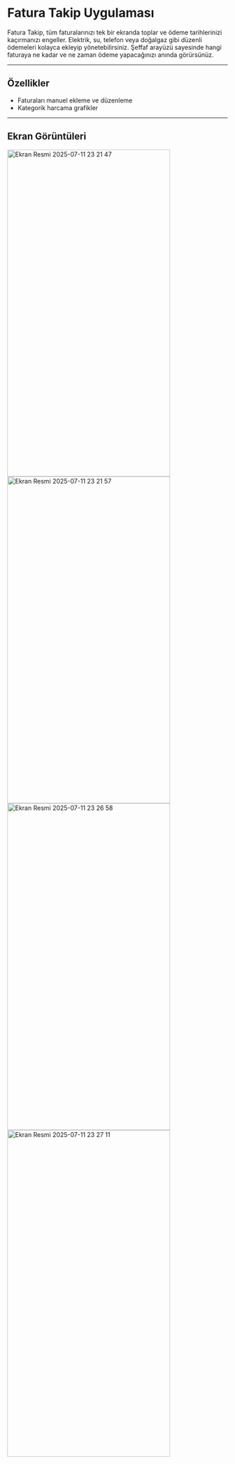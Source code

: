 # Fatura Takip Uygulaması

Fatura Takip, tüm faturalarınızı tek bir ekranda toplar ve ödeme tarihlerinizi kaçırmanızı engeller. Elektrik, su, telefon veya doğalgaz gibi düzenli ödemeleri kolayca ekleyip yönetebilirsiniz. Şeffaf arayüzü sayesinde hangi faturaya ne kadar ve ne zaman ödeme yapacağınızı anında görürsünüz.

---

## Özellikler

- Faturaları manuel ekleme ve düzenleme
- Kategorik harcama grafikler
---

## Ekran Görüntüleri
<img width="372" height="745" alt="Ekran Resmi 2025-07-11 23 21 47" src="https://github.com/user-attachments/assets/b693e5ac-b046-4785-821c-f8451faae23c" />
<img width="372" height="745" alt="Ekran Resmi 2025-07-11 23 21 57" src="https://github.com/user-attachments/assets/a56beec0-bf59-41d5-9127-98f73a3bf29f" />
<img width="372" height="745" alt="Ekran Resmi 2025-07-11 23 26 58" src="https://github.com/user-attachments/assets/55136b66-3cf0-43b0-8491-3912d294498c" />
<img width="372" height="745" alt="Ekran Resmi 2025-07-11 23 27 11" src="https://github.com/user-attachments/assets/80f7776c-d9d9-4324-ab06-2279437fcd68" />

